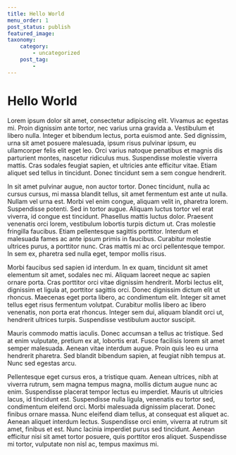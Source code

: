 ```yaml
---
title: Hello World
menu_order: 1
post_status: publish
featured_image:
taxonomy:
    category:
        - uncategorized
    post_tag:
        - 
---
```

# Hello World
Lorem ipsum dolor sit amet, consectetur adipiscing elit. Vivamus ac egestas mi. Proin dignissim ante tortor, nec varius urna gravida a. Vestibulum et libero nulla. Integer et bibendum lectus, porta euismod ante. Sed dignissim, urna sit amet posuere malesuada, ipsum risus pulvinar ipsum, eu ullamcorper felis elit eget leo. Orci varius natoque penatibus et magnis dis parturient montes, nascetur ridiculus mus. Suspendisse molestie viverra mattis. Cras sodales feugiat sapien, et ultricies ante efficitur vitae. Etiam aliquet sed tellus in tincidunt. Donec tincidunt sem a sem congue hendrerit.

In sit amet pulvinar augue, non auctor tortor. Donec tincidunt, nulla ac cursus cursus, mi massa blandit tellus, sit amet fermentum est ante ut nulla. Nullam vel urna est. Morbi vel enim congue, aliquam velit in, pharetra lorem. Suspendisse potenti. Sed in tortor augue. Aliquam luctus tortor vel erat viverra, id congue est tincidunt. Phasellus mattis luctus dolor. Praesent venenatis orci lorem, vestibulum lobortis turpis dictum ut. Cras molestie fringilla faucibus. Etiam pellentesque sagittis porttitor. Interdum et malesuada fames ac ante ipsum primis in faucibus. Curabitur molestie ultrices purus, a porttitor nunc. Cras mattis mi ac orci pellentesque tempor. In sem ex, pharetra sed nulla eget, tempor mollis risus.

Morbi faucibus sed sapien id interdum. In ex quam, tincidunt sit amet elementum sit amet, sodales nec mi. Aliquam laoreet neque ac sapien ornare porta. Cras porttitor orci vitae dignissim hendrerit. Morbi lectus elit, dignissim et ligula at, porttitor sagittis orci. Donec dignissim dictum elit ut rhoncus. Maecenas eget porta libero, ac condimentum elit. Integer sit amet tellus eget risus fermentum volutpat. Curabitur mollis libero ac libero venenatis, non porta erat rhoncus. Integer sem dui, aliquam blandit orci ut, hendrerit ultrices turpis. Suspendisse vestibulum auctor suscipit.

Mauris commodo mattis iaculis. Donec accumsan a tellus ac tristique. Sed at enim vulputate, pretium ex at, lobortis erat. Fusce facilisis lorem sit amet semper malesuada. Aenean vitae interdum augue. Proin quis leo eu urna hendrerit pharetra. Sed blandit bibendum sapien, at feugiat nibh tempus at. Nunc sed egestas arcu.

Pellentesque eget cursus eros, a tristique quam. Aenean ultrices, nibh at viverra rutrum, sem magna tempus magna, mollis dictum augue nunc ac enim. Suspendisse placerat tempor lectus eu imperdiet. Mauris ut ultricies lacus, id tincidunt est. Suspendisse nulla ligula, venenatis eu tortor sed, condimentum eleifend orci. Morbi malesuada dignissim placerat. Donec finibus ornare massa. Nunc eleifend diam tellus, at consequat est aliquet ac. Aenean aliquet interdum lectus. Suspendisse orci enim, viverra at rutrum sit amet, finibus et est. Nunc lacinia imperdiet purus sed tincidunt. Aenean efficitur nisi sit amet tortor posuere, quis porttitor eros aliquet. Suspendisse mi tortor, vulputate non nisl ac, tempus maximus mi.
